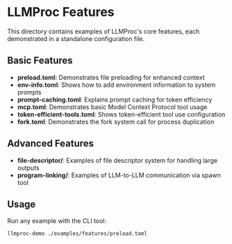# LLMProc Features

This directory contains examples of LLMProc's core features, each demonstrated in a standalone configuration file.

## Basic Features

- **preload.toml**: Demonstrates file preloading for enhanced context
- **env-info.toml**: Shows how to add environment information to system prompts
- **prompt-caching.toml**: Explains prompt caching for token efficiency
- **mcp.toml**: Demonstrates basic Model Context Protocol tool usage
- **token-efficient-tools.toml**: Shows token-efficient tool use configuration
- **fork.toml**: Demonstrates the fork system call for process duplication

## Advanced Features

- **file-descriptor/**: Examples of file descriptor system for handling large outputs
- **program-linking/**: Examples of LLM-to-LLM communication via spawn tool

## Usage

Run any example with the CLI tool:

```bash
llmproc-demo ./examples/features/preload.toml
```